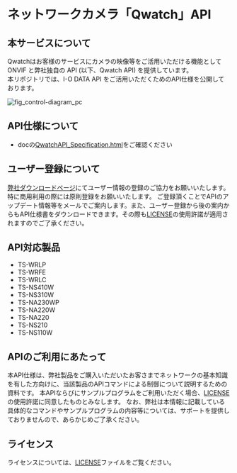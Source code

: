# ネットワークカメラ「Qwatch」API
 
## 本サービスについて
Qwatchはお客様のサービスにカメラの映像等をご活用いただける機能としてONVIF と弊社独自の API (以下、Qwatch API) を提供しています。  
本リポジトリでは、I-O DATA API をご活用いただくためのAPI仕様を公開しております。
 
![fig_control-diagram_pc](https://user-images.githubusercontent.com/60957010/180181821-323529f4-df62-4656-98e8-c8b98869da9e.svg)
## API仕様について
- docの[QwatchAPI_Specification.html](https://iodata-solution.github.io/qwatch-api/QwatchAPI_Specification.html)をご確認ください  
## ユーザー登録について
[弊社ダウンロードページ](https://contact.iodata.jp/webentry/enq/form/apidl)にてユーザー情報の登録のご協力をお願いいたします。特に商用利用の際には原則登録をお願いいたします。
ご登録頂くことでAPIのアップデート情報等をメールでご案内します。また、ユーザー登録から後の案内からもAPI仕様書をダウンロードできます。その際も[LICENSE](./LICENSE)の使用許諾が適用されますのでご了承ください。
 
## API対応製品
- TS-WRLP
- TS-WRFE
- TS-WRLC
- TS-NS410W
- TS-NS310W
- TS-NA230WP
- TS-NA220W
- TS-NA220
- TS-NS210
- TS-NS110W
 
## APIのご利用にあたって
本API仕様は、弊社製品をご購入いただいたお客さまでネットワークの基本知識を有した方向けに、当該製品のAPIコマンドによる制御について説明するための資料です。
本APIならびにサンプルプログラムをご利用いただく場合、[LICENSE](./LICENSE)の使用許諾に同意したものとみなします。
なお、弊社は本情報に記載している具体的なコマンドやサンプルプログラムの内容等については、サポートを提供しておりませんので、あらかじめご了承ください。
 
## ライセンス
ライセンスについては、[LICENSE](./LICENSE)ファイルをご覧ください。
